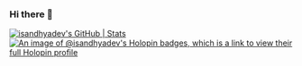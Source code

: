 ### Hi there 👋

<!--
**isandhyadev/isandhyadev** is a ✨ _special_ ✨ repository because its `README.md` (this file) appears on your GitHub profile.

Here are some ideas to get you started:

- 🔭 I’m currently working on ...
- 🌱 I’m currently learning ...
- 👯 I’m looking to collaborate on ...
- 🤔 I’m looking for help with ...
- 💬 Ask me about ...
- 📫 How to reach me: ...
- 😄 Pronouns: ...
- ⚡ Fun fact: ...
-->
[![isandhyadev's GitHub | Stats](https://stats.quine.sh/isandhyadev/github?theme=dark)](https://quine.sh)
[![An image of @isandhyadev's Holopin badges, which is a link to view their full Holopin profile](https://holopin.me/isandhyadev)](https://holopin.io/@isandhyadev)
